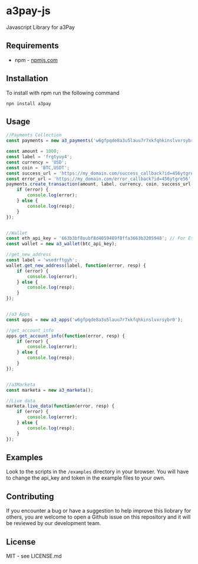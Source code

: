 # a3pay-js
Javascript Library for a3Pay


## Requirements
 * npm - [npmjs.com](https://npmjs.com/)


## Installation
To install with npm run the following command

    npn install a3pay



## Usage
```js
//Payments Collection
const payments = new a3_payments('w6gfpqde8a3u5lauu7r7xkfqhkinslvxrsybr0');

const amount = 1000;
const label = 'frgtyuy4';
const currency = 'USD';
const coin = 'BTC,USDT';
const success_url = 'https://my_domain.com/success_callback?id=456ytgre56';
const error_url = 'https://my_domain.com/error_callback?id=456ytgre56';
payments.create_transaction(amount, label, currency, coin, success_url, error_url, function(error, resp) {
    if (error) {
        console.log(error);
    } else {
        console.log(resp);
    }
});


//Wallet
const eth_api_key = '663b3bf8oubf8d4059489f8ffa3663b3205948'; // For Ethereum
const wallet = new a3_wallet(btc_api_key);

//get_new_address
const label = 'wsedrftgyh';
wallet.get_new_address(label, function(error, resp) {
    if (error) {
        console.log(error);
    } else {
        console.log(resp);
    }
});


//a3 Apps
const apps = new a3_apps('w6gfpqde8a3u5lauu7r7xkfqhkinslvxrsybr0');

//get_account_info
apps.get_account_info(function(error, resp) {
    if (error) {
        console.log(error);
    } else {
        console.log(resp);
    }
});


//a3Marketa
const marketa = new a3_marketa();

//Live data
marketa.live_data(function(error, resp) {
    if (error) {
        console.log(error);
    } else {
        console.log(resp);
    }
});

```


## Examples
Look to the scripts in the `/examples` directory in your browser. You will have to change the api_key and token in the example files to your own.


## Contributing
If you encounter a bug or have a suggestion to help improve this liobrary for others, you are welcome to open a Github issue on this repository and it will be reviewed by our development team.


## License
MIT - see LICENSE.md
